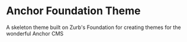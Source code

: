 Anchor Foundation Theme
========================

A skeleton theme built on Zurb's Foundation for creating themes for the wonderful Anchor CMS
